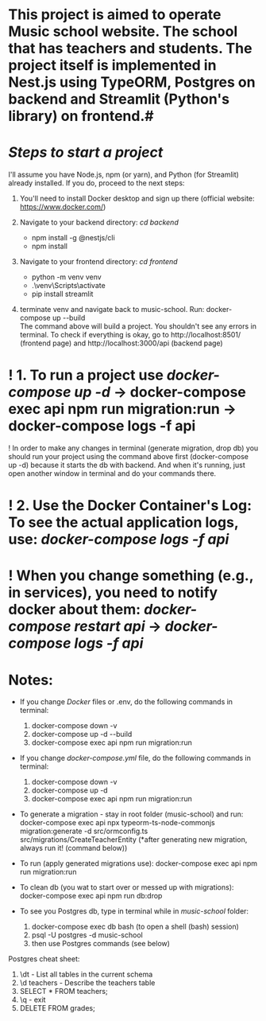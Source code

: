 # This project is aimed to operate Music school website. The school that has teachers and students. The project itself is implemented in Nest.js using TypeORM, Postgres on backend and Streamlit (Python's library) on frontend.#

# _Steps to start a project_

I'll assume you have Node.js, npm (or yarn), and Python (for Streamlit) already installed. If you do, proceed to the next steps:

1. You'll need to install Docker desktop and sign up there (official website: https://www.docker.com/)

2. Navigate to your backend directory: _cd backend_

   - npm install -g @nestjs/cli
   - npm install

3. Navigate to your frontend directory: _cd frontend_

   - python -m venv venv
   - .\venv\Scripts\activate
   - pip install streamlit

4. terminate venv and navigate back to music-school. Run:
   docker-compose up --build  
   The command above will build a project. You shouldn't see any errors in terminal. To check if everything is okay, go
   to http://localhost:8501/ (frontend page) and http://localhost:3000/api (backend page)

# ! 1. To run a project use _docker-compose up -d_ -> docker-compose exec api npm run migration:run -> docker-compose logs -f api

! In order to make any changes in terminal (generate migration, drop db) you should run your project using the command above first (docker-compose up -d) because it starts the db with backend. And when it's running, just open another window in terminal and do your commands there.

# ! 2. Use the Docker Container's Log: To see the actual application logs, use: _docker-compose logs -f api_

# ! When you change something (e.g., in services), you need to notify docker about them: _docker-compose restart api_ -> _docker-compose logs -f api_

# Notes:

- If you change _Docker_ files or .env, do the following commands in terminal:

  1. docker-compose down -v
  2. docker-compose up -d --build
  3. docker-compose exec api npm run migration:run

- If you change _docker-compose.yml_ file, do the following commands in terminal:

  1. docker-compose down -v
  2. docker-compose up -d
  3. docker-compose exec api npm run migration:run

- To generate a migration - stay in root folder (music-school) and run:
  docker-compose exec api npx typeorm-ts-node-commonjs migration:generate -d src/ormconfig.ts src/migrations/CreateTeacherEntity
  (\*after generating new migration, always run it! (command below))

- To run (apply generated migrations use):
  docker-compose exec api npm run migration:run

- To clean db (you wat to start over or messed up with migrations):
  docker-compose exec api npm run db:drop

- To see you Postgres db, type in terminal while in _music-school_ folder:
  1. docker-compose exec db bash (to open a shell (bash) session)
  2. psql -U postgres -d music-school
  3. then use Postgres commands (see below)

Postgres cheat sheet:

1. \dt - List all tables in the current schema
2. \d teachers - Describe the teachers table
3. SELECT \* FROM teachers;
4. \q - exit
5. DELETE FROM grades;
